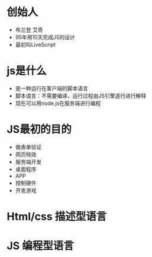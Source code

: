 # 创始人
* 布兰登 艾奇
* 95年用10天完成JS的设计
* 最初叫LiveScript

# js是什么
* 是一种运行在客户端的脚本语言
* 脚本语言：不需要编译，运行过程由JS引擎逐行进行解释
* 现在可以用node.js在服务端进行编程


# JS最初的目的
* 做表单验证
* 网页特效
* 服务端开发
* 桌面程序
* APP
* 控制硬件
* 开发游戏


# Html/css 描述型语言
# JS 编程型语言